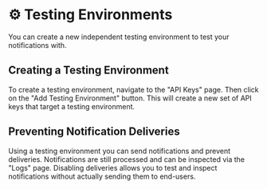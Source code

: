 # ⚙ Testing Environments

You can create a new independent testing environment to test your notifications with.

## Creating a Testing Environment

To create a testing environment, navigate to the "API Keys" page. Then click on the "Add Testing Environment" button. This will create a new set of API keys that target a testing environment.

## Preventing Notification Deliveries

Using a testing environment you can send notifications and prevent deliveries. Notifications are still processed and can be inspected via the "Logs" page. Disabling deliveries allows you to test and inspect notifications without actually sending them to end-users.